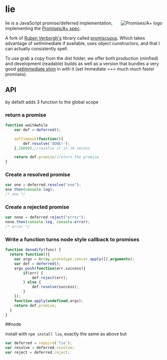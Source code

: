 # lie
<a href="http://promises-aplus.github.com/promises-spec">
  <img src="http://promises-aplus.github.com/promises-spec/assets/logo-small.png"
       alt="Promises/A+ logo" title="Promises/A+ 1.0 compliant" align="right" />
</a>

lie is a JavaScript promise/deferred implementation, implementing the [Promises/A+ spec](http://promises-aplus.github.com/promises-spec/).

A fork of [Ruben Verborgh's](https://github.com/RubenVerborgh) library called [promiscuous](https://github.com/RubenVerborgh/promiscuous).
Which takes advantage of setImmediate if available, uses object cunstructors, and that I can actually consistently spell.

To use grab a copy from the dist folder, we offer both production (minfied) and development (readable) builds as well as a version that bundles a very good [setImmediate shim](https://github.com/NobleJS/setImmediate) in with it (set Immediate === much much faster promises).

## API

by defailt adds 3 function to the global scope

### return a promise
```javascript
function waitAwhile
	var def = deferred();

	setTimeout(function(){
		def.resolve('DONE!');
	},10000);//resolve it in 10 secons

	return def.promise//return the promise
}
```

### Create a resolved promise
```javascript
var one = deferred.resolve("one");
one.then(console.log);
/* one */
```

### Create a rejected promise
```javascript
var none = deferred.reject("error");
none.then(console.log, console.error);
/* error */
```

### Write a function turns node style callback to promises
```javascript
function denodify(func) {
  return function(){
    var args = Array.prototype.concat.apply([],arguments);
    var def = deferred();
    args.push(function(err,success){
        if(err) {
            def.reject(err);
        } else {
            def.resolve(success);
        }
    });
    function.apply(undefined,args);
    return def.promise;
  }
}
```

##node

install with `npm install lie`, exactly the same as above but 

```javascript
var deferred = require('lie');
var resolve = deferred.resolve;
var reject = deferred.reject;
```

